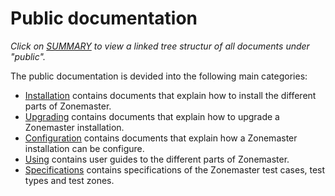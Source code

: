 # Public documentation

*Click on [SUMMARY](SUMMARY.md) to view a linked tree structur of all documents
under "public".*

The public documentation is devided into the following main categories:

* [Installation](installation/README.md) contains documents that explain how to install the
  different parts of Zonemaster.
* [Upgrading](upgrading/README.md) contains documents that explain how to upgrade a
  Zonemaster installation.
* [Configuration](configuration/README.md) contains documents that explain how a Zonemaster
  installation can be configure.
* [Using](using/README.md) contains user guides to the different parts of Zonemaster.
* [Specifications](specifications/README.md) contains specifications of the Zonemaster test
  cases, test types and test zones.

